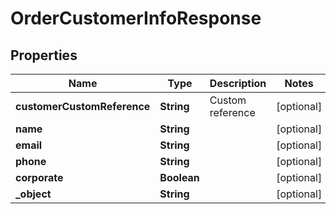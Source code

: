 

# OrderCustomerInfoResponse

## Properties

Name | Type | Description | Notes
------------ | ------------- | ------------- | -------------
**customerCustomReference** | **String** | Custom reference |  [optional]
**name** | **String** |  |  [optional]
**email** | **String** |  |  [optional]
**phone** | **String** |  |  [optional]
**corporate** | **Boolean** |  |  [optional]
**_object** | **String** |  |  [optional]




